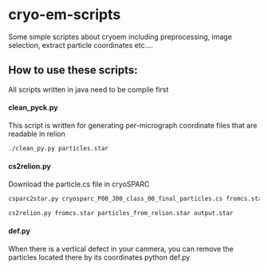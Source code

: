 # cryo-em-scripts
Some simple scriptes about cryoem including preprocessing, image selection, extract particle coordinates etc....

## How to use these scripts:

All scripts written in java need to be compile first

#### clean_pyck.py
This script is written for generating per-micrograph coordinate files that are readable in relion
```sh 
./clean_py.py particles.star 
```

#### cs2relion.py

Download the particle.cs file in cryoSPARC
```sh
csparc2star.py cryosparc_P00_J00_class_00_final_particles.cs fromcs.star
```


```sh
cs2relion.py fromcs.star particles_from_relion.star output.star
```

#### def.py
When there is a vertical defect in your canmera, you can remove the particles located there by its coordinates
    python def.py 

